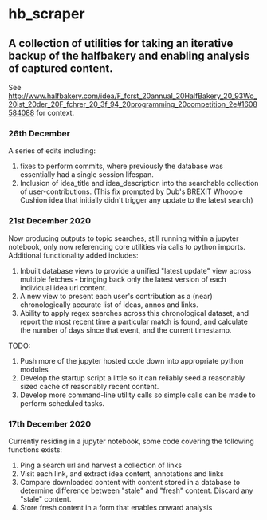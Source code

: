# hb_scraper
## A collection of utilities for taking an iterative backup of the halfbakery and enabling analysis of captured content.

See http://www.halfbakery.com/idea/F_fcrst_20annual_20HalfBakery_20_93Wo_20ist_20der_20F_fchrer_20_3f_94_20programming_20competition_2e#1608584088 for context.

### 26th December

A series of edits including:

  1. fixes to perform commits, where previously the database was essentially had a single session lifespan.
  2. Inclusion of idea_title and idea_description into the searchable collection of user-contributions. (This fix prompted by Dub's BREXIT Whoopie Cushion idea that initially didn't trigger any update to the latest search)
  

### 21st December 2020
Now producing outputs to topic searches, still running within a jupyter notebook, only now referencing core utilities via calls to python imports.
Additional functionality added includes:

  1. Inbuilt database views to provide a unified "latest update" view across multiple fetches - bringing back only the latest version of each individual idea url content.
  2. A new view to present each user's contribution as a (near) chronologically accurate list of ideas, annos and links.  
  3. Ability to apply regex searches across this chronological dataset, and report the most recent time a particular match is found, and calculate the number of days since that event, and the current timestamp.

TODO:
  1. Push more of the jupyter hosted code down into appropriate python modules
  2. Develop the startup script a little so it can reliably seed a reasonably sized cache of reasonably recent content.
  3. Develop more command-line utility calls so simple calls can be made to perform scheduled tasks.

### 17th December 2020
Currently residing in a jupyter notebook, some code covering the following functions exists:
1) Ping a search url and harvest a collection of links
2) Visit each link, and extract idea content, annotations and links
3) Compare downloaded content with content stored in a database to determine difference between "stale" and "fresh" content. Discard any "stale" content.
4) Store fresh content in a form that enables onward analysis
